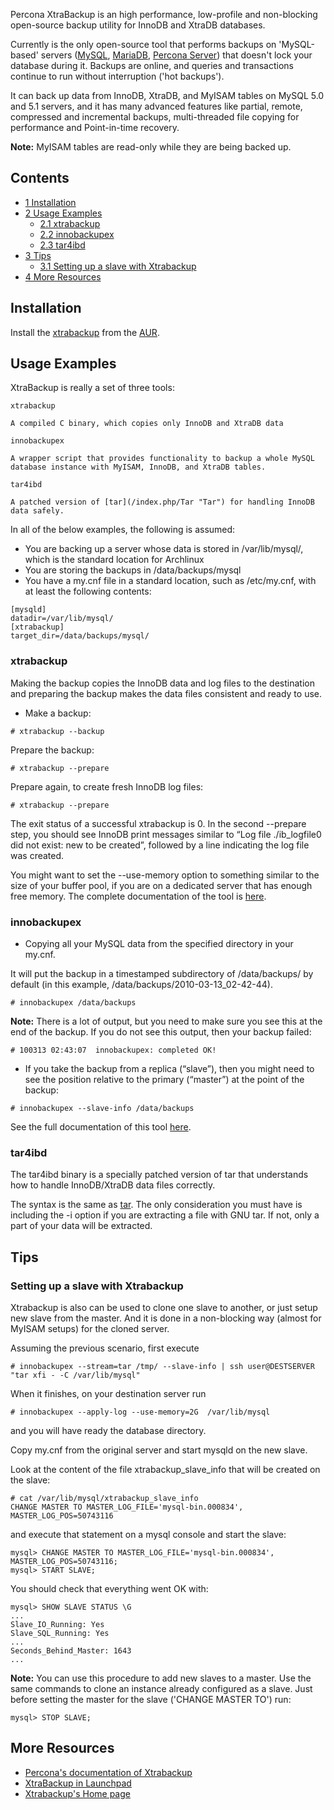 Percona XtraBackup is an high performance, low-profile and non-blocking open-source backup utility for InnoDB and XtraDB databases.

Currently is the only open-source tool that performs backups on 'MySQL-based' servers ([MySQL](/index.php/MySQL "MySQL"), [MariaDB](/index.php/MariaDB "MariaDB"), [Percona Server](http://www.percona.com/docs/wiki/percona-server:start)) that doesn't lock your database during it. Backups are online, and queries and transactions continue to run without interruption ('hot backups').

It can back up data from InnoDB, XtraDB, and MyISAM tables on MySQL 5.0 and 5.1 servers, and it has many advanced features like partial, remote, compressed and incremental backups, multi-threaded file copying for performance and Point-in-time recovery.

**Note:** MyISAM tables are read-only while they are being backed up.

## Contents

*   [1 Installation](#Installation)
*   [2 Usage Examples](#Usage_Examples)
    *   [2.1 xtrabackup](#xtrabackup)
    *   [2.2 innobackupex](#innobackupex)
    *   [2.3 tar4ibd](#tar4ibd)
*   [3 Tips](#Tips)
    *   [3.1 Setting up a slave with Xtrabackup](#Setting_up_a_slave_with_Xtrabackup)
*   [4 More Resources](#More_Resources)

## Installation

Install the [xtrabackup](https://www.archlinux.org/packages/?name=xtrabackup) from the [AUR](/index.php/AUR "AUR").

## Usage Examples

XtraBackup is really a set of three tools:

	xtrabackup

	A compiled C binary, which copies only InnoDB and XtraDB data

	innobackupex

	A wrapper script that provides functionality to backup a whole MySQL database instance with MyISAM, InnoDB, and XtraDB tables.

	tar4ibd

	A patched version of [tar](/index.php/Tar "Tar") for handling InnoDB data safely.

In all of the below examples, the following is assumed:

*   You are backing up a server whose data is stored in /var/lib/mysql/, which is the standard location for Archlinux
*   You are storing the backups in /data/backups/mysql
*   You have a my.cnf file in a standard location, such as /etc/my.cnf, with at least the following contents:

```
[mysqld]
datadir=/var/lib/mysql/
[xtrabackup]
target_dir=/data/backups/mysql/

```

### xtrabackup

Making the backup copies the InnoDB data and log files to the destination and preparing the backup makes the data files consistent and ready to use.

*   Make a backup:

```
# xtrabackup --backup

```

Prepare the backup:

```
# xtrabackup --prepare

```

Prepare again, to create fresh InnoDB log files:

```
# xtrabackup --prepare

```

The exit status of a successful xtrabackup is 0\. In the second --prepare step, you should see InnoDB print messages similar to “Log file ./ib_logfile0 did not exist: new to be created”, followed by a line indicating the log file was created.

You might want to set the --use-memory option to something similar to the size of your buffer pool, if you are on a dedicated server that has enough free memory. The complete documentation of the tool is [here](http://www.percona.com/docs/wiki/percona-xtrabackup:xtrabackup:start).

### innobackupex

*   Copying all your MySQL data from the specified directory in your my.cnf.

It will put the backup in a timestamped subdirectory of /data/backups/ by default (in this example, /data/backups/2010-03-13_02-42-44).

```
# innobackupex /data/backups

```

**Note:** There is a lot of output, but you need to make sure you see this at the end of the backup. If you do not see this output, then your backup failed:

```
# 100313 02:43:07  innobackupex: completed OK!

```

*   If you take the backup from a replica (“slave”), then you might need to see the position relative to the primary (“master”) at the point of the backup:

```
# innobackupex --slave-info /data/backups

```

See the full documentation of this tool [here](http://www.percona.com/docs/wiki/percona-xtrabackup:innobackupex:start).

### tar4ibd

The tar4ibd binary is a specially patched version of tar that understands how to handle InnoDB/XtraDB data files correctly.

The syntax is the same as [tar](/index.php/Tar "Tar"). The only consideration you must have is including the -i option if you are extracting a file with GNU tar. If not, only a part of your data will be extracted.

## Tips

### Setting up a slave with Xtrabackup

Xtrabackup is also can be used to clone one slave to another, or just setup new slave from the master. And it is done in a non-blocking way (almost for MyISAM setups) for the cloned server.

Assuming the previous scenario, first execute

```
# innobackupex --stream=tar /tmp/ --slave-info | ssh user@DESTSERVER "tar xfi - -C /var/lib/mysql"

```

When it finishes, on your destination server run

```
# innobackupex --apply-log --use-memory=2G  /var/lib/mysql

```

and you will have ready the database directory.

Copy my.cnf from the original server and start mysqld on the new slave.

Look at the content of the file xtrabackup_slave_info that will be created on the slave:

```
# cat /var/lib/mysql/xtrabackup_slave_info
CHANGE MASTER TO MASTER_LOG_FILE='mysql-bin.000834', MASTER_LOG_POS=50743116

```

and execute that statement on a mysql console and start the slave:

```
mysql> CHANGE MASTER TO MASTER_LOG_FILE='mysql-bin.000834', MASTER_LOG_POS=50743116;
mysql> START SLAVE;

```

You should check that everything went OK with:

```
mysql> SHOW SLAVE STATUS \G
...
Slave_IO_Running: Yes
Slave_SQL_Running: Yes
...
Seconds_Behind_Master: 1643
...

```

**Note:** You can use this procedure to add new slaves to a master. Use the same commands to clone an instance already configured as a slave. Just before setting the master for the slave ('CHANGE MASTER TO') run:

```
mysql> STOP SLAVE;

```

## More Resources

*   [Percona's documentation of Xtrabackup](http://www.percona.com/docs/wiki/percona-xtrabackup:start)
*   [XtraBackup in Launchpad](http://www.percona.com/docs/wiki/percona-xtrabackup:start)
*   [Xtrabackup's Home page](http://www.percona.com/software/percona-xtrabackup/)
